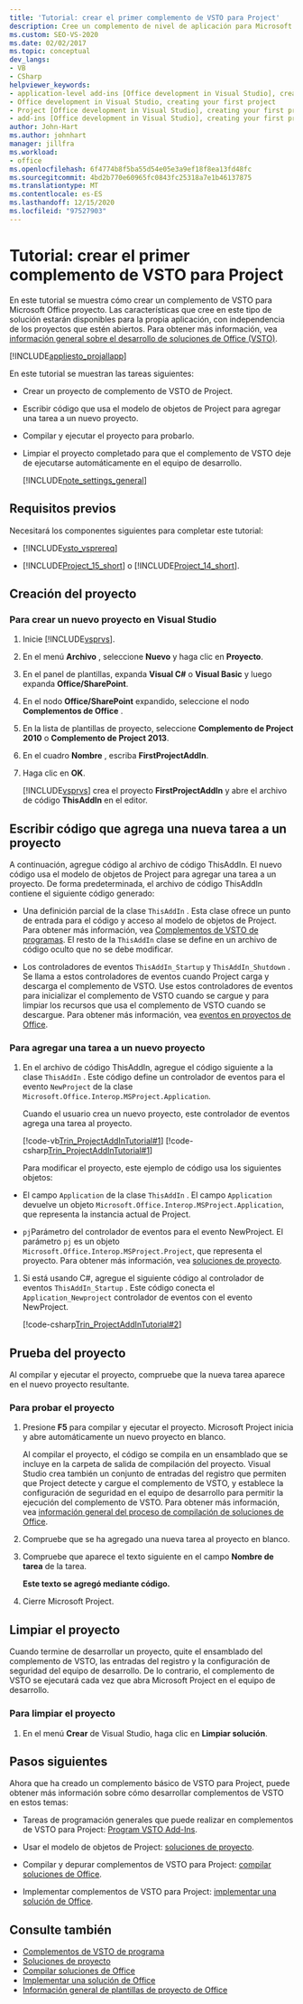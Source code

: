 ```yaml
---
title: 'Tutorial: crear el primer complemento de VSTO para Project'
description: Cree un complemento de nivel de aplicación para Microsoft Project. Esta característica está disponible para la propia aplicación, con independencia de los proyectos que estén abiertos.
ms.custom: SEO-VS-2020
ms.date: 02/02/2017
ms.topic: conceptual
dev_langs:
- VB
- CSharp
helpviewer_keywords:
- application-level add-ins [Office development in Visual Studio], creating your first project
- Office development in Visual Studio, creating your first project
- Project [Office development in Visual Studio], creating your first project
- add-ins [Office development in Visual Studio], creating your first project
author: John-Hart
ms.author: johnhart
manager: jillfra
ms.workload:
- office
ms.openlocfilehash: 6f4774b8f5ba55d54e05e3a9ef18f8ea13fd48fc
ms.sourcegitcommit: 4bd2b770e60965fc0843fc25318a7e1b46137875
ms.translationtype: MT
ms.contentlocale: es-ES
ms.lasthandoff: 12/15/2020
ms.locfileid: "97527903"
---
```

# <a name="walkthrough-create-your-first-vsto-add-in-for-project"></a>Tutorial: crear el primer complemento de VSTO para Project
  En este tutorial se muestra cómo crear un complemento de VSTO para Microsoft Office proyecto. Las características que cree en este tipo de solución estarán disponibles para la propia aplicación, con independencia de los proyectos que estén abiertos. Para obtener más información, vea [información general sobre el desarrollo de soluciones de Office &#40;VSTO&#41;](../vsto/office-solutions-development-overview-vsto.md).

 [!INCLUDE[appliesto_projallapp](../vsto/includes/appliesto-projallapp-md.md)]

 En este tutorial se muestran las tareas siguientes:

- Crear un proyecto de complemento de VSTO de Project.

- Escribir código que usa el modelo de objetos de Project para agregar una tarea a un nuevo proyecto.

- Compilar y ejecutar el proyecto para probarlo.

- Limpiar el proyecto completado para que el complemento de VSTO deje de ejecutarse automáticamente en el equipo de desarrollo.

  [!INCLUDE[note_settings_general](../sharepoint/includes/note-settings-general-md.md)]

## <a name="prerequisites"></a>Requisitos previos
 Necesitará los componentes siguientes para completar este tutorial:

- [!INCLUDE[vsto_vsprereq](../vsto/includes/vsto-vsprereq-md.md)]

- [!INCLUDE[Project_15_short](../vsto/includes/project-15-short-md.md)] o [!INCLUDE[Project_14_short](../vsto/includes/project-14-short-md.md)].

## <a name="create-the-project"></a>Creación del proyecto

### <a name="to-create-a-new-project-in-visual-studio"></a>Para crear un nuevo proyecto en Visual Studio

1. Inicie [!INCLUDE[vsprvs](../sharepoint/includes/vsprvs-md.md)].

2. En el menú **Archivo** , seleccione **Nuevo** y haga clic en **Proyecto**.

3. En el panel de plantillas, expanda **Visual C#** o **Visual Basic** y luego expanda **Office/SharePoint**.

4. En el nodo **Office/SharePoint** expandido, seleccione el nodo **Complementos de Office** .

5. En la lista de plantillas de proyecto, seleccione **Complemento de Project 2010** o **Complemento de Project 2013**.

6. En el cuadro **Nombre** , escriba **FirstProjectAddIn**.

7. Haga clic en **OK**.

     [!INCLUDE[vsprvs](../sharepoint/includes/vsprvs-md.md)] crea el proyecto **FirstProjectAddIn** y abre el archivo de código **ThisAddIn** en el editor.

## <a name="write-code-that-adds-a-new-task-to-a-project"></a>Escribir código que agrega una nueva tarea a un proyecto
 A continuación, agregue código al archivo de código ThisAddIn. El nuevo código usa el modelo de objetos de Project para agregar una tarea a un proyecto. De forma predeterminada, el archivo de código ThisAddIn contiene el siguiente código generado:

- Una definición parcial de la clase `ThisAddIn` . Esta clase ofrece un punto de entrada para el código y acceso al modelo de objetos de Project. Para obtener más información, vea [Complementos de VSTO de programas](../vsto/programming-vsto-add-ins.md). El resto de la `ThisAddIn` clase se define en un archivo de código oculto que no se debe modificar.

- Los controladores de eventos `ThisAddIn_Startup` y `ThisAddIn_Shutdown` . Se llama a estos controladores de eventos cuando Project carga y descarga el complemento de VSTO. Use estos controladores de eventos para inicializar el complemento de VSTO cuando se cargue y para limpiar los recursos que usa el complemento de VSTO cuando se descargue. Para obtener más información, vea [eventos en proyectos de Office](../vsto/events-in-office-projects.md).

### <a name="to-add-a-task-to-a-new-project"></a>Para agregar una tarea a un nuevo proyecto

1. En el archivo de código ThisAddIn, agregue el código siguiente a la clase `ThisAddIn` . Este código define un controlador de eventos para el evento `NewProject` de la clase `Microsoft.Office.Interop.MSProject.Application`.

    Cuando el usuario crea un nuevo proyecto, este controlador de eventos agrega una tarea al proyecto.

    [!code-vb[Trin_ProjectAddInTutorial#1](../vsto/codesnippet/VisualBasic/Trin_ProjectAddInTutorial/ThisAddIn.vb#1)]
    [!code-csharp[Trin_ProjectAddInTutorial#1](../vsto/codesnippet/CSharp/Trin_ProjectAddInTutorial/ThisAddIn.cs#1)]

   Para modificar el proyecto, este ejemplo de código usa los siguientes objetos:

- El campo `Application` de la clase `ThisAddIn` . El campo `Application` devuelve un objeto `Microsoft.Office.Interop.MSProject.Application`, que representa la instancia actual de Project.

- `pj`Parámetro del controlador de eventos para el evento NewProject. El parámetro `pj` es un objeto `Microsoft.Office.Interop.MSProject.Project`, que representa el proyecto. Para obtener más información, vea [soluciones de proyecto](../vsto/project-solutions.md).

1. Si está usando C#, agregue el siguiente código al controlador de eventos `ThisAddIn_Startup` . Este código conecta el `Application_Newproject` controlador de eventos con el evento NewProject.

     [!code-csharp[Trin_ProjectAddInTutorial#2](../vsto/codesnippet/CSharp/Trin_ProjectAddInTutorial/ThisAddIn.cs#2)]

## <a name="test-the-project"></a>Prueba del proyecto
 Al compilar y ejecutar el proyecto, compruebe que la nueva tarea aparece en el nuevo proyecto resultante.

### <a name="to-test-the-project"></a>Para probar el proyecto

1. Presione **F5** para compilar y ejecutar el proyecto. Microsoft Project inicia y abre automáticamente un nuevo proyecto en blanco.

     Al compilar el proyecto, el código se compila en un ensamblado que se incluye en la carpeta de salida de compilación del proyecto. Visual Studio crea también un conjunto de entradas del registro que permiten que Project detecte y cargue el complemento de VSTO, y establece la configuración de seguridad en el equipo de desarrollo para permitir la ejecución del complemento de VSTO. Para obtener más información, vea [información general del proceso de compilación de soluciones de Office](/previous-versions/visualstudio/visual-studio-2010/h2c9cdc0(v=vs.100)).

2. Compruebe que se ha agregado una nueva tarea al proyecto en blanco.

3. Compruebe que aparece el texto siguiente en el campo **Nombre de tarea** de la tarea.

     **Este texto se agregó mediante código.**

4. Cierre Microsoft Project.

## <a name="clean-up-the-project"></a>Limpiar el proyecto
 Cuando termine de desarrollar un proyecto, quite el ensamblado del complemento de VSTO, las entradas del registro y la configuración de seguridad del equipo de desarrollo. De lo contrario, el complemento de VSTO se ejecutará cada vez que abra Microsoft Project en el equipo de desarrollo.

### <a name="to-clean-up-your-project"></a>Para limpiar el proyecto

1. En el menú **Crear** de Visual Studio, haga clic en **Limpiar solución**.

## <a name="next-steps"></a>Pasos siguientes
 Ahora que ha creado un complemento básico de VSTO para Project, puede obtener más información sobre cómo desarrollar complementos de VSTO en estos temas:

- Tareas de programación generales que puede realizar en complementos de VSTO para Project: [Program VSTO Add-Ins](../vsto/programming-vsto-add-ins.md).

- Usar el modelo de objetos de Project: [soluciones de proyecto](../vsto/project-solutions.md).

- Compilar y depurar complementos de VSTO para Project: [compilar soluciones de Office](../vsto/building-office-solutions.md).

- Implementar complementos de VSTO para Project: [implementar una solución de Office](../vsto/deploying-an-office-solution.md).

## <a name="see-also"></a>Consulte también
- [Complementos de VSTO de programa](../vsto/programming-vsto-add-ins.md)
- [Soluciones de proyecto](../vsto/project-solutions.md)
- [Compilar soluciones de Office](../vsto/building-office-solutions.md)
- [Implementar una solución de Office](../vsto/deploying-an-office-solution.md)
- [Información general de plantillas de proyecto de Office](../vsto/office-project-templates-overview.md)
